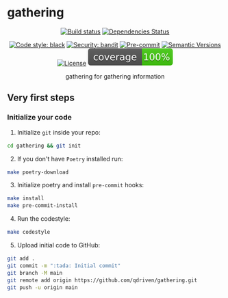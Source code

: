 # gathering

<div align="center">

[![Build status](https://github.com/qdriven/gathering/workflows/build/badge.svg?branch=master&event=push)](https://github.com/qdriven/gathering/actions?query=workflow%3Abuild)
[![Dependencies Status](https://img.shields.io/badge/dependencies-up%20to%20date-brightgreen.svg)](https://github.com/qdriven/gathering/pulls?utf8=%E2%9C%93&q=is%3Apr%20author%3Aapp%2Fdependabot)

[![Code style: black](https://img.shields.io/badge/code%20style-black-000000.svg)](https://github.com/psf/black)
[![Security: bandit](https://img.shields.io/badge/security-bandit-green.svg)](https://github.com/PyCQA/bandit)
[![Pre-commit](https://img.shields.io/badge/pre--commit-enabled-brightgreen?logo=pre-commit&logoColor=white)](https://github.com/qdriven/gathering/blob/master/.pre-commit-config.yaml)
[![Semantic Versions](https://img.shields.io/badge/%20%20%F0%9F%93%A6%F0%9F%9A%80-semantic--versions-e10079.svg)](https://github.com/qdriven/gathering/releases)
[![License](https://img.shields.io/github/license/qdriven/gathering)](https://github.com/qdriven/gathering/blob/master/LICENSE)
![Coverage Report](assets/images/coverage.svg)

gathering for gathering information

</div>

## Very first steps

### Initialize your code

1. Initialize `git` inside your repo:

```bash
cd gathering && git init
```

2. If you don't have `Poetry` installed run:

```bash
make poetry-download
```

3. Initialize poetry and install `pre-commit` hooks:

```bash
make install
make pre-commit-install
```

4. Run the codestyle:

```bash
make codestyle
```

5. Upload initial code to GitHub:

```bash
git add .
git commit -m ":tada: Initial commit"
git branch -M main
git remote add origin https://github.com/qdriven/gathering.git
git push -u origin main
```


